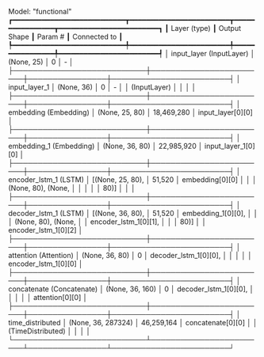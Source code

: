 Model: "functional"
┏━━━━━━━━━━━━━━━━━━━━━━━━━━━┳━━━━━━━━━━━━━━━━━━━━━━━━┳━━━━━━━━━━━━━━━━┳━━━━━━━━━━━━━━━━━━━━━━━━┓
┃ Layer (type)              ┃ Output Shape           ┃        Param # ┃ Connected to           ┃
┡━━━━━━━━━━━━━━━━━━━━━━━━━━━╇━━━━━━━━━━━━━━━━━━━━━━━━╇━━━━━━━━━━━━━━━━╇━━━━━━━━━━━━━━━━━━━━━━━━┩
│ input_layer (InputLayer)  │ (None, 25)             │              0 │ -                      │
├───────────────────────────┼────────────────────────┼────────────────┼────────────────────────┤
│ input_layer_1             │ (None, 36)             │              0 │ -                      │
│ (InputLayer)              │                        │                │                        │
├───────────────────────────┼────────────────────────┼────────────────┼────────────────────────┤
│ embedding (Embedding)     │ (None, 25, 80)         │     18,469,280 │ input_layer[0][0]      │
├───────────────────────────┼────────────────────────┼────────────────┼────────────────────────┤
│ embedding_1 (Embedding)   │ (None, 36, 80)         │     22,985,920 │ input_layer_1[0][0]    │
├───────────────────────────┼────────────────────────┼────────────────┼────────────────────────┤
│ encoder_lstm_1 (LSTM)     │ [(None, 25, 80),       │         51,520 │ embedding[0][0]        │
│                           │ (None, 80), (None,     │                │                        │
│                           │ 80)]                   │                │                        │
├───────────────────────────┼────────────────────────┼────────────────┼────────────────────────┤
│ decoder_lstm_1 (LSTM)     │ [(None, 36, 80),       │         51,520 │ embedding_1[0][0],     │
│                           │ (None, 80), (None,     │                │ encoder_lstm_1[0][1],  │
│                           │ 80)]                   │                │ encoder_lstm_1[0][2]   │
├───────────────────────────┼────────────────────────┼────────────────┼────────────────────────┤
│ attention (Attention)     │ (None, 36, 80)         │              0 │ decoder_lstm_1[0][0],  │
│                           │                        │                │ encoder_lstm_1[0][0]   │
├───────────────────────────┼────────────────────────┼────────────────┼────────────────────────┤
│ concatenate (Concatenate) │ (None, 36, 160)        │              0 │ decoder_lstm_1[0][0],  │
│                           │                        │                │ attention[0][0]        │
├───────────────────────────┼────────────────────────┼────────────────┼────────────────────────┤
│ time_distributed          │ (None, 36, 287324)     │     46,259,164 │ concatenate[0][0]      │
│ (TimeDistributed)         │                        │                │                        │
└───────────────────────────┴────────────────────────┴────────────────┴────────────────────────┘
